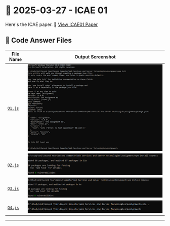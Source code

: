 # 📅 2025-03-27 - ICAE 01

Here's the ICAE paper.
📄 [View ICAE01 Paper](./Paper/Paper.pdf)

## 📂 Code Answer Files

| File Name               | Output Screenshot         |
|-------------------------|---------------------------|
| [`Q1.js`](./Codes/Q1Ans.js) | ![Q1](./Outputs/1.png)|
| [`Q2.js`](./Codes/Q2Ans.js) | ![Q1](./Outputs/2.png)|
| [`Q3.js`](./Codes/Q3Ans.js) | ![Q1](./Outputs/3.png)|
| [`Q4.js`](./Codes/Q4Ans.js) | ![Q1](./Outputs/4.png)|

---
